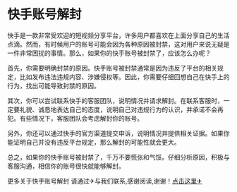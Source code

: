 # 快手账号解封

快手是一款非常受欢迎的短视频分享平台，许多用户都喜欢在上面分享自己的生活点滴。然而，有时候用户的账号可能会因为各种原因被封禁，这对用户来说无疑是一件非常困扰的事情。那么，如果你的快手账号被封禁了，应该怎么办呢？

首先，你需要明确封禁的原因。快手账号被封禁通常是因为违反了平台的相关规定，比如发布违法违规内容、涉嫌侵权等。因此，你需要仔细回想自己在快手上的行为，找出可能导致封禁的原因。

其次，你可以尝试联系快手的客服团队，说明情况并请求解封。在联系客服时，一定要礼貌、诚恳地表达自己的态度，说明自己对违规行为的认识，并承诺不会再犯。有些情况下，客服团队会考虑解封你的账号。

另外，你还可以通过快手的官方渠道提交申诉，说明情况并提供相关证据。如果你能证明自己并没有违反平台规定，那么解封的可能性就会更大。

总之，如果你的快手账号被封禁了，千万不要慌张和气馁。仔细分析原因，积极与客服沟通，相信你的账号很快就能够解封。

更多关于快手账号解封 请通过✈与我们联系,感谢阅读,谢谢！[点击这里✈](https://t.me/lm66bot)